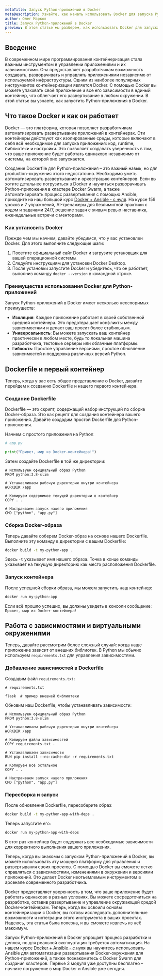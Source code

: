 ```yaml
---
metaTitle: Запуск Python-приложений в Docker
metaDescription: Узнайте, как начать использовать Docker для запуска Python-приложений - рассмотрим создание Dockerfile, сборку образа и запуск контейнера.
author: Олег Марков
title: Запуск Python-приложений в Docker
preview: В этой статье мы разберем, как использовать Docker для запуска Python-приложений - от создания Dockerfile до запуска готового контейнера
---
```


## Введение

В современном мире программирования контейнеризация стала важным инструментом в управлении приложениями и их зависимостями. Она предоставляет разработчикам возможность создавать, разворачивать и управлять приложениями независимо от используемой инфраструктуры. Одним из наиболее популярных инструментов контейнеризации является Docker. С помощью Docker вы можете упаковать своё приложение и все его зависимости в единый контейнер, что облегчает его развертывание в любом окружении. В этой статье вы узнаете, как запустить Python-приложения в Docker.

## Что такое Docker и как он работает

Docker — это платформа, которая позволяет разработчикам автоматизировать развертывание приложений в контейнерах. Эти контейнеры действуют как изолированные среды, которые включают в себя всё необходимое для запуска приложения: код, runtime, библиотеки и настройки. Это позволяет создавать уверенность в том, что ваше приложение будет работать одинаково независимо от системы, на которой оно запускается.

Создание Dockerfile для Python-приложения – это важный навык, но для production-окружения этого недостаточно. Необходимо уметь автоматизировать развертывание и оркестрацию контейнеров. Если вы хотите детальнее погрузиться в Docker и научиться разворачивать Python-приложения в кластере Docker Swarm, а также автоматизировать процесс развертывания с помощью Ansible, приходите на наш большой курс [Docker + Ansible - с нуля](https://purpleschool.ru/course/docker?utm_source=knowledgebase&utm_medium=text&utm_campaign=Zapusk_Python-prilozheniy_v_Docker). На курсе 159 уроков и 7 упражнений, AI-тренажеры для безлимитной практики с кодом и задачами 24/7, решение задач с живым ревью наставника, еженедельные встречи с менторами.

### Как установить Docker

Прежде чем мы начнем, давайте убедимся, что у вас установлен Docker. Для этого выполните следующие шаги:

1. Посетите официальный сайт Docker и загрузите установщик для вашей операционной системы.
2. Следуйте инструкциям для установки Docker Desktop.
3. После установки запустите Docker и убедитесь, что он работает, выполнив команду `docker --version` в командной строке.

### Преимущества использования Docker для Python-приложений

Запуск Python-приложений в Docker имеет несколько неоспоримых преимуществ:

- **Изоляция**: Каждое приложение работает в своей собственной средней контейнера. Это предотвращает конфликты между зависимостями и делает ваш проект более стабильным.
- **Универсальность**: Вы можете запускать ваш контейнер практически в любом месте, будь то локальная машина разработчика, тестовые серверы или облачные платформы.
- **Гибкость**: Простое управление версиями, простое обновление зависимостей и поддержка различных версий Python.

## Dockerfile и первый контейнер

Теперь, когда у вас есть общее представление о Docker, давайте перейдем к созданию Dockerfile и нашего первого контейнера.

### Создание Dockerfile

Dockerfile — это скрипт, содержащий набор инструкций по сборке Docker-образа. Это как рецепт для создания контейнера вашего приложения. Давайте создадим простой Dockerfile для Python-приложения.

Начнем с простого приложения на Python:

```python
# app.py

print("Привет, мир из Docker-контейнера!")
```

Затем создайте Dockerfile в той же директории:

```plaintext
# Используем официальный образ Python
FROM python:3.8-slim

# Устанавливаем рабочую директорию внутри контейнера
WORKDIR /app

# Копируем содержимое текущей директории в контейнер
COPY . .

# Настраиваем запуск нашего приложения
CMD ["python", "app.py"]
```

### Сборка Docker-образа

Теперь давайте соберем Docker-образ на основе нашего Dockerfile. Выполните эту команду в директории с вашим Dockerfile:

```bash
docker build -t my-python-app .
```

Здесь `-t` указывает имя нашего образа. Точка в конце команды указывает на текущую директорию как место расположения Dockerfile.

### Запуск контейнера

После успешной сборки образа, мы можем запустить наш контейнер:

```bash
docker run my-python-app
```

Если всё прошло успешно, вы должны увидеть в консоли сообщение: `Привет, мир из Docker-контейнера!`

## Работа с зависимостями и виртуальными окружениями

Теперь, давайте рассмотрим более сложный случай: когда наше приложение зависит от внешних библиотек. В Python мы обычно используем `requirements.txt` для управления зависимостями.

### Добавление зависимостей в Dockerfile

Создадим файл `requirements.txt`:

```plaintext
# requirements.txt

flask  # пример внешней библиотеки
```

Обновим наш Dockerfile, чтобы устанавливать зависимости:

```plaintext
# Используем официальный образ Python
FROM python:3.8-slim

# Устанавливаем рабочую директорию внутри контейнера
WORKDIR /app

# Копируем файлы зависимостей
COPY requirements.txt .

# Устанавливаем зависимости
RUN pip install --no-cache-dir -r requirements.txt

# Копируем всё остальное
COPY . .

# Настраиваем запуск нашего приложения
CMD ["python", "app.py"]
```

### Пересборка и запуск

После обновления Dockerfile, пересоберите образ:

```bash
docker build -t my-python-app-with-deps .
```

Теперь запустите его:

```bash
docker run my-python-app-with-deps
```

В этот раз контейнер будет содержать все необходимые зависимости для корректного выполнения вашего приложения.

Теперь, когда вы знакомы с запуском Python-приложений в Docker, вы можете использовать эту мощную платформу для управления и развертывания своих проектов. С помощью Docker вы сможете легко справляться с зависимостями, изменениями в окружении и версиями приложений. Это делает Docker неотъемлемым инструментом в арсенале современного разработчика.

Docker предоставляет уверенность в том, что ваше приложение будет работать одинаково в разных условиях. Вы можете сосредоточиться на разработке, оставив развертывание и управление окружающей средой Docker-контейнерам. Теперь, когда вы освоили основы контейнеризации с Docker, вы готовы исследовать дополнительные возможности и интеграции этого инструмента в ваших проектах. Надеюсь, эта статья была полезна, и вы сможете извлечь из неё максимум.

Запуск Python-приложений в Docker упрощает процесс разработки и деплоя, но для реальной эксплуатации требуется автоматизация. На нашем курсе [Docker + Ansible - с нуля](https://purpleschool.ru/course/docker?utm_source=knowledgebase&utm_medium=text&utm_campaign=Zapusk_Python-prilozheniy_v_Docker) вы научитесь использовать Ansible для автоматизации развертывания Docker-окружения для Python-приложений, а также познакомитесь с Docker Swarm для создания кластеров. Первые 3 модуля уже доступны бесплатно – начните погружение в мир Docker и Ansible уже сегодня.
